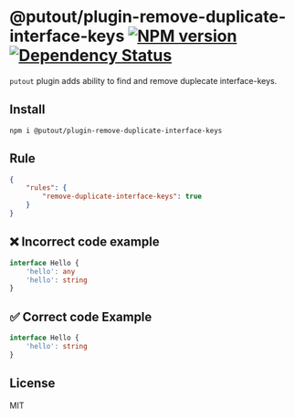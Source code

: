 # @putout/plugin-remove-duplicate-interface-keys [![NPM version][NPMIMGURL]][NPMURL] [![Dependency Status][DependencyStatusIMGURL]][DependencyStatusURL]

[NPMIMGURL]:                https://img.shields.io/npm/v/@putout/plugin-remove-duplicate-interface-keys.svg?style=flat&longCache=true
[NPMURL]:                   https://npmjs.org/package/@putout/plugin-remove-duplicate-interface-keys"npm"

[DependencyStatusURL]:      https://david-dm.org/coderaiser/putout?path=packages/plugin-remove-duplicate-interface-keys
[DependencyStatusIMGURL]:   https://david-dm.org/coderaiser/putout.svg?path=packages/plugin-remove-duplicate-interface-keys

`putout` plugin adds ability to find and remove duplecate interface-keys.

## Install

```
npm i @putout/plugin-remove-duplicate-interface-keys
```

## Rule

```json
{
    "rules": {
        "remove-duplicate-interface-keys": true
    }
}
```

## ❌ Incorrect code example

```ts
interface Hello {
    'hello': any
    'hello': string
}
```

## ✅ Correct code Example

```ts
interface Hello {
    'hello': string
}
```

## License

MIT

